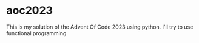 # aoc2023

This is my solution of the Advent Of Code 2023 using python. I'll try to use functional programming

